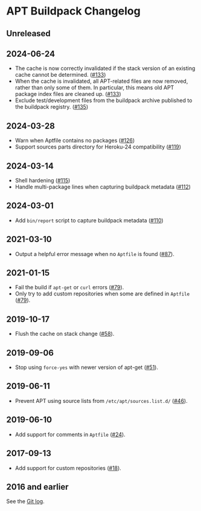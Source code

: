# APT Buildpack Changelog

## Unreleased

## 2024-06-24

- The cache is now correctly invalidated if the stack version of an existing cache cannot be determined. ([#133](https://github.com/heroku/heroku-buildpack-apt/pull/133))
- When the cache is invalidated, all APT-related files are now removed, rather than only some of them. In particular, this means old APT package index files are cleaned up. ([#133](https://github.com/heroku/heroku-buildpack-apt/pull/133))
- Exclude test/development files from the buildpack archive published to the buildpack registry. ([#135](https://github.com/heroku/heroku-buildpack-apt/pull/135))

## 2024-03-28

- Warn when Aptfile contains no packages ([#126](https://github.com/heroku/heroku-buildpack-apt/pull/126))
- Support sources parts directory for Heroku-24 compatibility ([#119](https://github.com/heroku/heroku-buildpack-apt/pull/119))

## 2024-03-14

- Shell hardening ([#115](https://github.com/heroku/heroku-buildpack-apt/pull/115))
- Handle multi-package lines when capturing buildpack metadata ([#112](https://github.com/heroku/heroku-buildpack-apt/pull/112))

## 2024-03-01

- Add `bin/report` script to capture buildpack metadata ([#110](https://github.com/heroku/heroku-buildpack-apt/pull/110))

## 2021-03-10

- Output a helpful error message when no `Aptfile` is found ([#87](https://github.com/heroku/heroku-buildpack-apt/pull/87)).

## 2021-01-15

- Fail the build if `apt-get` or `curl` errors ([#79](https://github.com/heroku/heroku-buildpack-apt/pull/79)).
- Only try to add custom repositories when some are defined in `Aptfile` ([#79](https://github.com/heroku/heroku-buildpack-apt/pull/79)).

## 2019-10-17

- Flush the cache on stack change ([#58](https://github.com/heroku/heroku-buildpack-apt/pull/58)).

## 2019-09-06

- Stop using `force-yes` with newer version of apt-get ([#51](https://github.com/heroku/heroku-buildpack-apt/pull/51)).

## 2019-06-11

- Prevent APT using source lists from `/etc/apt/sources.list.d/` ([#46](https://github.com/heroku/heroku-buildpack-apt/pull/46)).

## 2019-06-10

- Add support for comments in `Aptfile` ([#24](https://github.com/heroku/heroku-buildpack-apt/pull/24)).

## 2017-09-13

- Add support for custom repositories ([#18](https://github.com/heroku/heroku-buildpack-apt/pull/18)).

## 2016 and earlier

See the [Git log](https://github.com/heroku/heroku-buildpack-apt/commits/40883f0cb8e8ddb2876ca8be5d25ade4ff9617b1).
